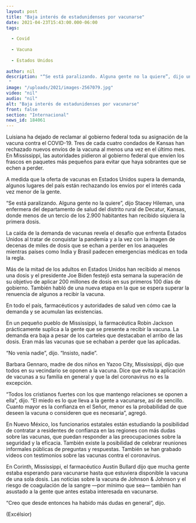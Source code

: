 ```yaml
---
layout: post
title: "Baja interés de estadunidenses por vacunarse"
date: 2021-04-23T15:43:00.000-06:00
tags:
  
  - Covid
  
  - Vacuna
  
  - Estados Unidos
  
author: nil
description: "“Se está paralizando. Alguna gente no la quiere”, dijo una enfermera del departamento de salud del distrito rural de Decatur, Kansas "
image: "/uploads/2021/images-2567079.jpg"
video: "nil"
audio: "nil"
alt: "Baja interés de estadunidenses por vacunarse"
front: false
section: "Internacional"
news_id: 184061
---
```


Luisiana ha dejado de reclamar al gobierno federal toda su asignación de la vacuna contra el COVID-19. Tres de cada cuatro condados de Kansas han rechazado nuevos envíos de la vacuna al menos una vez en el último mes. En Mississippi, las autoridades pidieron al gobierno federal que envíen los frascos en paquetes más pequeños para evitar que haya sobrantes que se echen a perder.

A medida que la oferta de vacunas en Estados Unidos supera la demanda, algunos lugares del país están rechazando los envíos por el interés cada vez menor de la gente.

“Se está paralizando. Alguna gente no la quiere”, dijo Stacey Hileman, una enfermera del departamento de salud del distrito rural de Decatur, Kansas, donde menos de un tercio de los 2.900 habitantes han recibido siquiera la primera dosis.

La caída de la demanda de vacunas revela el desafío que enfrenta Estados Unidos al tratar de conquistar la pandemia y a la vez con la imagen de decenas de miles de dosis que se echan a perder en los anaqueles mientras países como India y Brasil padecen emergencias médicas en toda la regla.

Más de la mitad de los adultos en Estados Unidos han recibido al menos una dosis y el presidente Joe Biden festejó esta semana la superación de su objetivo de aplicar 200 millones de dosis en sus primeros 100 días de gobierno. También habló de una nueva etapa en la que se espera superar la renuencia de algunos a recibir la vacuna.

En todo el país, farmacéuticos y autoridades de salud ven cómo cae la demanda y se acumulan las existencias.

En un pequeño pueblo de Mississippi, la farmacéutica Robin Jackson prácticamente suplica a la gente que se presente a recibir la vacuna. La demanda era baja a pesar de los carteles que destacaban el arribo de las dosis. Eran más las vacunas que se echaban a perder que las aplicadas.

“No venía nadie”, dijo. “Insisto, nadie”.

Barbara Gennaro, madre de dos niños en Yazoo City, Mississippi, dijo que todos en su vecindario se oponen a la vacuna. Dice que evita la aplicación de vacunas a su familia en general y que la del coronavirus no es la excepción.

“Todos los cristianos fuertes con los que mantengo relaciones se oponen a ella”, dijo. “El miedo es lo que lleva a la gente a vacunarse, así de sencillo. Cuanto mayor es la confianza en el Señor, menor es la probabilidad de que deseen la vacuna o consideren que es necesaria”, agregó.

En Nuevo México, los funcionarios estatales están estudiando la posibilidad de contratar a residentes de confianza en las regiones con más dudas sobre las vacunas, que puedan responder a las preocupaciones sobre la seguridad y la eficacia. También existe la posibilidad de celebrar reuniones informales públicas de preguntas y respuestas. También se han grabado videos con testimonios sobre las vacunas contra el coronavirus.

En Corinth, Mississippi, el farmacéutico Austin Bullard dijo que mucha gente estaba esperando para vacunarse hasta que estuviera disponible la vacuna de una sola dosis. Las noticias sobre la vacuna de Johnson & Johnson y el riesgo de coagulación de la sangre —por mínimo que sea— también han asustado a la gente que antes estaba interesada en vacunarse.

“Creo que desde entonces ha habido más dudas en general”, dijo.

(Excélsior)